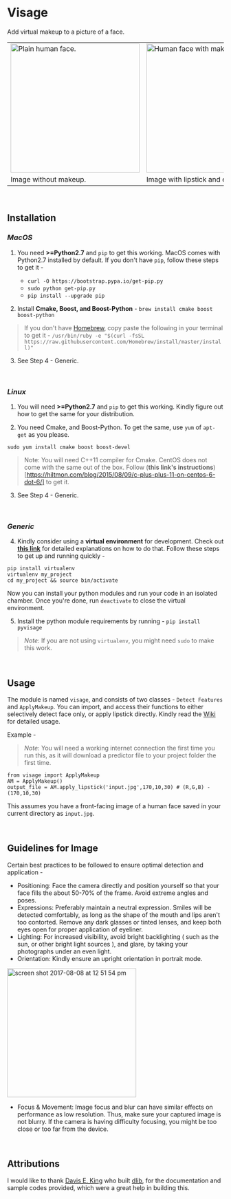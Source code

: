 # Visage
Add virtual makeup to a picture of a face.

<table>
<tr>
<td> <img height='300' text='Before' alt="Plain human face." src="https://user-images.githubusercontent.com/11678594/30020825-ef9a1d74-9182-11e7-93f3-90a218de516b.png"> </td>
<td> <img height='300' text='After' alt="Human face with makeup." src="https://user-images.githubusercontent.com/11678594/30020826-efe4d6ca-9182-11e7-9b59-0324abdf7219.png"> </td>
</tr>
<tr>
<td>Image without makeup.</td>
<td>Image with lipstick and eyeliner.</td>
</tr>
</table>

<br />


## Installation 

### _MacOS_

1. You need **>=Python2.7** and `pip` to get this working. MacOS comes with Python2.7 installed by default. If you don't have `pip`, follow these steps to get it - 	
	* `curl -O https://bootstrap.pypa.io/get-pip.py`
	* `sudo python get-pip.py`
	* `pip install --upgrade pip`


2. Install **Cmake, Boost, and Boost-Python** - `brew install cmake boost boost-python`
> If you don't have [Homebrew](https://brew.sh/), copy paste the following in your terminal to get it - 
`/usr/bin/ruby -e "$(curl -fsSL https://raw.githubusercontent.com/Homebrew/install/master/install)"`

3. See Step 4 - Generic.

<br />

### _Linux_

1. You will need **>=Python2.7** and `pip` to get this working.
Kindly figure out how to get the same for your distribution.

2. You need Cmake, and Boost-Python. To get the same, use `yum` of `apt-get` as you please.
```
sudo yum install cmake boost boost-devel 
```
>Note: You will need C++11 compiler for Cmake. CentOS does not come with the same out of the box. Follow (**this link's instructions**)[https://hiltmon.com/blog/2015/08/09/c-plus-plus-11-on-centos-6-dot-6/] to get it.

3. See Step 4 - Generic.

<br />

### _Generic_

4. Kindly consider using a **virtual environment** for development. Check out [**this link**](http://docs.python-guide.org/en/latest/dev/virtualenvs/) for detailed explanations on how to do that. Follow these steps to get up and running quickly -
```
pip install virtualenv
virtualenv my_project
cd my_project && source bin/activate
```
Now you can install your python modules and run your code in an isolated chamber. Once you're done, run `deactivate` to close the virtual environment.

5. Install the python module requirements by running - `pip install pyvisage`
>_Note_: If you are not using `virtualenv`, you might need `sudo` to make this work.

<br />

## Usage

The module is named `visage`, and consists of two classes - `Detect Features` and `ApplyMakeup`. You can import, and access their functions to either selectively detect face only, or apply lipstick directly. Kindly read the [Wiki](https://github.com/hriddhidey/visage/wiki) for detailed usage.

Example - 
>_Note_: You will need a working internet connection the first time you run this, as it will download a predictor file to your project folder the first time.
```
from visage import ApplyMakeup
AM = ApplyMakeup()
output_file = AM.apply_lipstick('input.jpg',170,10,30) # (R,G,B) - (170,10,30)
```
This assumes you have a front-facing image of a human face saved in your current directory as `input.jpg`.

<br />

## Guidelines for Image

Certain best practices to be followed to ensure optimal detection and application -
* Positioning: Face the camera directly and position yourself so that your face fills the about 50-70% of the frame. Avoid extreme angles and poses.
* Expressions: Preferably maintain a neutral expression. Smiles will be detected comfortably, as long as the shape of the mouth and lips aren't too contorted. Remove any dark glasses or tinted lenses, and keep both eyes open for proper application of eyeliner.
* Lighting: For increased visibility, avoid bright backlighting ( such as the sun, or other bright light sources ), and glare, by taking your photographs under an even light. 
* Orientation: Kindly ensure an upright orientation in portrait mode.
<img width="300" alt="screen shot 2017-08-08 at 12 51 54 pm" src="https://user-images.githubusercontent.com/11678594/30049806-9e7d90bc-9239-11e7-9db0-57825c1c4928.png">

* Focus & Movement: Image focus and blur can have similar effects on performance as low resolution. Thus, make sure your captured image is not blurry. If the camera is having difficulty focusing, you might be too close or too far from the device.

<br />

## Attributions
I would like to thank [Davis E. King](https://github.com/davisking) who built [dlib](http://dlib.net/), for the documentation and sample codes provided, which were a great help in building this.

<br />
